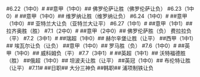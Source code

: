 ﻿#6.22（1中0）#
##意甲（1中0）##
佛罗伦萨让胜（佛罗伦萨让负）
#6.23（1中0）#
##意甲（1中0）##
维罗纳让胜（维罗纳让负）
#6.24（1中0）#
##意甲（1中0）##
亚特兰大让负（亚特兰大让平）
#6.27（1中1）#
##意甲（1中1）##
拉齐奥胜（胜）
#7.1（2中0）#
##意甲（2中0）##
佛罗伦萨胜（负）
费拉拉负（平）
#7.2（3中1）#
##瑞超（1中0）##
赫尔辛堡让胜（让平）
##西甲（1中1）##
埃瓦尔让负（让负）
##意甲（1中0）##
罗马胜（负）
#7.6（1中0）#
##英甲（1中0）##
威科姆负（平）
#7.7（3中1）#
##英超（1中1）##
沃特福德胜（胜）
##俄超（1中0）##
坦波夫让胜（让平）
##英冠（1中0）##
布伦特让胜（让平）
#7.11#
##日职##
大分三神负
##韩职##
浦项制铁让负